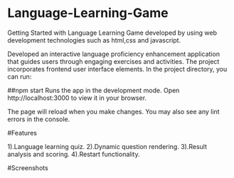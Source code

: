 # Language-Learning-Game
Getting Started with Language Learning Game developed by using web development technologies such as html,css and javascript.

Developed an interactive language proficiency enhancement application that guides users through engaging exercises and activities. The project incorporates frontend user interface elements.
In the project directory, you can run:

##npm start
Runs the app in the development mode.
Open http://localhost:3000 to view it in your browser.

The page will reload when you make changes.
You may also see any lint errors in the console.

#Features

1).Language learning quiz.
2).Dynamic question rendering.
3).Result analysis and scoring.
4).Restart functionality.

#Screenshots

